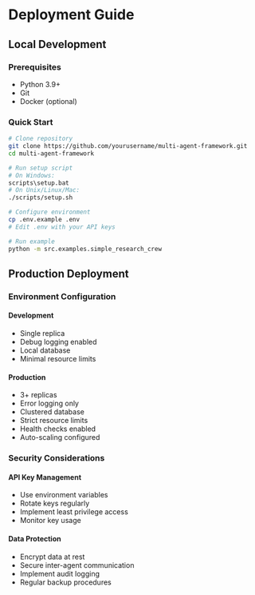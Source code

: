 # Deployment Guide

## Local Development

### Prerequisites
- Python 3.9+
- Git
- Docker (optional)

### Quick Start
```bash
# Clone repository
git clone https://github.com/yourusername/multi-agent-framework.git
cd multi-agent-framework

# Run setup script
# On Windows:
scripts\setup.bat
# On Unix/Linux/Mac:
./scripts/setup.sh

# Configure environment
cp .env.example .env
# Edit .env with your API keys

# Run example
python -m src.examples.simple_research_crew
```

## Production Deployment

### Environment Configuration

#### Development
- Single replica
- Debug logging enabled
- Local database
- Minimal resource limits

#### Production
- 3+ replicas
- Error logging only
- Clustered database
- Strict resource limits
- Health checks enabled
- Auto-scaling configured

### Security Considerations

#### API Key Management
- Use environment variables
- Rotate keys regularly
- Implement least privilege access
- Monitor key usage

#### Data Protection
- Encrypt data at rest
- Secure inter-agent communication
- Implement audit logging
- Regular backup procedures
